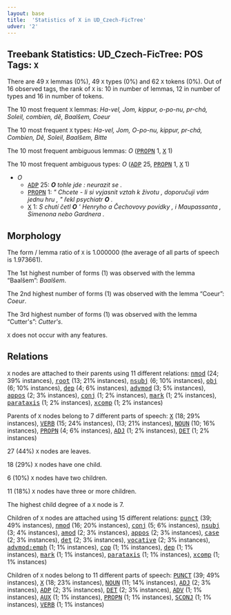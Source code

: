 ```yaml
---
layout: base
title:  'Statistics of X in UD_Czech-FicTree'
udver: '2'
---
```


## Treebank Statistics: UD_Czech-FicTree: POS Tags: `X`

There are 49 `X` lemmas (0%), 49 `X` types (0%) and 62 `X` tokens (0%).
Out of 16 observed tags, the rank of `X` is: 10 in number of lemmas, 12 in number of types and 16 in number of tokens.

The 10 most frequent `X` lemmas: <em>Ha-vel, Jom, kippur, o-po-nu, pr-chá, Soleil, combien, dě, Baalšem, Coeur</em>

The 10 most frequent `X` types:  <em>Ha-vel, Jom, O-po-nu, kippur, pr-chá, Combien, Dě, Soleil, Baalšem, Bitte</em>

The 10 most frequent ambiguous lemmas: <em>O</em> (<tt><a href="cs_fictree-pos-PROPN.html">PROPN</a></tt> 1, <tt><a href="cs_fictree-pos-X.html">X</a></tt> 1)

The 10 most frequent ambiguous types:  <em>O</em> (<tt><a href="cs_fictree-pos-ADP.html">ADP</a></tt> 25, <tt><a href="cs_fictree-pos-PROPN.html">PROPN</a></tt> 1, <tt><a href="cs_fictree-pos-X.html">X</a></tt> 1)


* <em>O</em>
  * <tt><a href="cs_fictree-pos-ADP.html">ADP</a></tt> 25: <em><b>O</b> tohle jde : neurazit se .</em>
  * <tt><a href="cs_fictree-pos-PROPN.html">PROPN</a></tt> 1: <em>" Chcete - li si vyjasnit vztah k životu , doporučuji vám jednu hru , " řekl psychiatr <b>O</b> .</em>
  * <tt><a href="cs_fictree-pos-X.html">X</a></tt> 1: <em>S chutí četl <b>O</b> ' Henryho a Čechovovy povídky , i Maupassanta , Simenona nebo Gardnera .</em>

## Morphology

The form / lemma ratio of `X` is 1.000000 (the average of all parts of speech is 1.973661).

The 1st highest number of forms (1) was observed with the lemma “Baalšem”: <em>Baalšem</em>.

The 2nd highest number of forms (1) was observed with the lemma “Coeur”: <em>Coeur</em>.

The 3rd highest number of forms (1) was observed with the lemma “Cutter's”: <em>Cutter's</em>.

`X` does not occur with any features.


## Relations

`X` nodes are attached to their parents using 11 different relations: <tt><a href="cs_fictree-dep-nmod.html">nmod</a></tt> (24; 39% instances), <tt><a href="cs_fictree-dep-root.html">root</a></tt> (13; 21% instances), <tt><a href="cs_fictree-dep-nsubj.html">nsubj</a></tt> (6; 10% instances), <tt><a href="cs_fictree-dep-obj.html">obj</a></tt> (6; 10% instances), <tt><a href="cs_fictree-dep-dep.html">dep</a></tt> (4; 6% instances), <tt><a href="cs_fictree-dep-advmod.html">advmod</a></tt> (3; 5% instances), <tt><a href="cs_fictree-dep-appos.html">appos</a></tt> (2; 3% instances), <tt><a href="cs_fictree-dep-conj.html">conj</a></tt> (1; 2% instances), <tt><a href="cs_fictree-dep-mark.html">mark</a></tt> (1; 2% instances), <tt><a href="cs_fictree-dep-parataxis.html">parataxis</a></tt> (1; 2% instances), <tt><a href="cs_fictree-dep-xcomp.html">xcomp</a></tt> (1; 2% instances)

Parents of `X` nodes belong to 7 different parts of speech: <tt><a href="cs_fictree-pos-X.html">X</a></tt> (18; 29% instances), <tt><a href="cs_fictree-pos-VERB.html">VERB</a></tt> (15; 24% instances),  (13; 21% instances), <tt><a href="cs_fictree-pos-NOUN.html">NOUN</a></tt> (10; 16% instances), <tt><a href="cs_fictree-pos-PROPN.html">PROPN</a></tt> (4; 6% instances), <tt><a href="cs_fictree-pos-ADJ.html">ADJ</a></tt> (1; 2% instances), <tt><a href="cs_fictree-pos-DET.html">DET</a></tt> (1; 2% instances)

27 (44%) `X` nodes are leaves.

18 (29%) `X` nodes have one child.

6 (10%) `X` nodes have two children.

11 (18%) `X` nodes have three or more children.

The highest child degree of a `X` node is 7.

Children of `X` nodes are attached using 15 different relations: <tt><a href="cs_fictree-dep-punct.html">punct</a></tt> (39; 49% instances), <tt><a href="cs_fictree-dep-nmod.html">nmod</a></tt> (16; 20% instances), <tt><a href="cs_fictree-dep-conj.html">conj</a></tt> (5; 6% instances), <tt><a href="cs_fictree-dep-nsubj.html">nsubj</a></tt> (3; 4% instances), <tt><a href="cs_fictree-dep-amod.html">amod</a></tt> (2; 3% instances), <tt><a href="cs_fictree-dep-appos.html">appos</a></tt> (2; 3% instances), <tt><a href="cs_fictree-dep-case.html">case</a></tt> (2; 3% instances), <tt><a href="cs_fictree-dep-det.html">det</a></tt> (2; 3% instances), <tt><a href="cs_fictree-dep-vocative.html">vocative</a></tt> (2; 3% instances), <tt><a href="cs_fictree-dep-advmod-emph.html">advmod:emph</a></tt> (1; 1% instances), <tt><a href="cs_fictree-dep-cop.html">cop</a></tt> (1; 1% instances), <tt><a href="cs_fictree-dep-dep.html">dep</a></tt> (1; 1% instances), <tt><a href="cs_fictree-dep-mark.html">mark</a></tt> (1; 1% instances), <tt><a href="cs_fictree-dep-parataxis.html">parataxis</a></tt> (1; 1% instances), <tt><a href="cs_fictree-dep-xcomp.html">xcomp</a></tt> (1; 1% instances)

Children of `X` nodes belong to 11 different parts of speech: <tt><a href="cs_fictree-pos-PUNCT.html">PUNCT</a></tt> (39; 49% instances), <tt><a href="cs_fictree-pos-X.html">X</a></tt> (18; 23% instances), <tt><a href="cs_fictree-pos-NOUN.html">NOUN</a></tt> (11; 14% instances), <tt><a href="cs_fictree-pos-ADJ.html">ADJ</a></tt> (2; 3% instances), <tt><a href="cs_fictree-pos-ADP.html">ADP</a></tt> (2; 3% instances), <tt><a href="cs_fictree-pos-DET.html">DET</a></tt> (2; 3% instances), <tt><a href="cs_fictree-pos-ADV.html">ADV</a></tt> (1; 1% instances), <tt><a href="cs_fictree-pos-AUX.html">AUX</a></tt> (1; 1% instances), <tt><a href="cs_fictree-pos-PROPN.html">PROPN</a></tt> (1; 1% instances), <tt><a href="cs_fictree-pos-SCONJ.html">SCONJ</a></tt> (1; 1% instances), <tt><a href="cs_fictree-pos-VERB.html">VERB</a></tt> (1; 1% instances)


